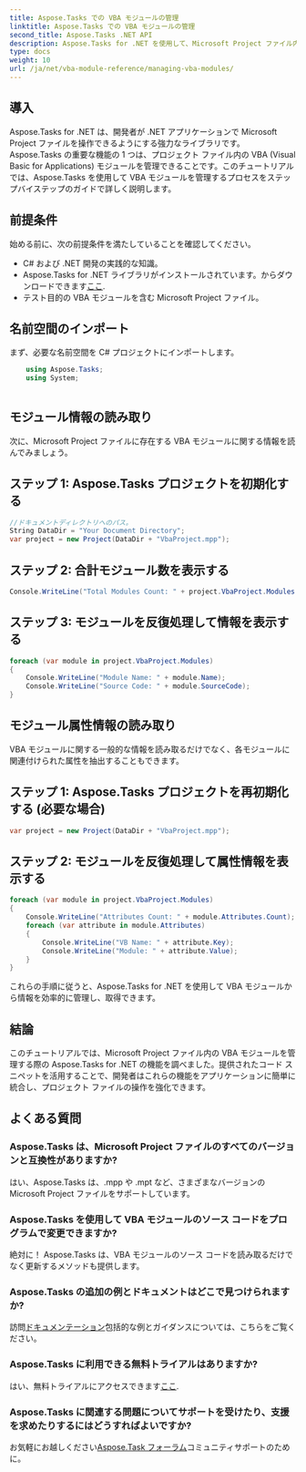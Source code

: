```yaml
---
title: Aspose.Tasks での VBA モジュールの管理
linktitle: Aspose.Tasks での VBA モジュールの管理
second_title: Aspose.Tasks .NET API
description: Aspose.Tasks for .NET を使用して、Microsoft Project ファイル内の VBA モジュールを簡単に管理します。段階的なガイダンスを確認して、開発ワークフローを強化してください。
type: docs
weight: 10
url: /ja/net/vba-module-reference/managing-vba-modules/
---
```

## 導入
Aspose.Tasks for .NET は、開発者が .NET アプリケーションで Microsoft Project ファイルを操作できるようにする強力なライブラリです。 Aspose.Tasks の重要な機能の 1 つは、プロジェクト ファイル内の VBA (Visual Basic for Applications) モジュールを管理できることです。このチュートリアルでは、Aspose.Tasks を使用して VBA モジュールを管理するプロセスをステップバイステップのガイドで詳しく説明します。
## 前提条件
始める前に、次の前提条件を満たしていることを確認してください。
- C# および .NET 開発の実践的な知識。
-  Aspose.Tasks for .NET ライブラリがインストールされています。からダウンロードできます[ここ](https://releases.aspose.com/tasks/net/).
- テスト目的の VBA モジュールを含む Microsoft Project ファイル。
## 名前空間のインポート
まず、必要な名前空間を C# プロジェクトにインポートします。
```csharp
    using Aspose.Tasks;
    using System;
    
```
## モジュール情報の読み取り
次に、Microsoft Project ファイルに存在する VBA モジュールに関する情報を読んでみましょう。
## ステップ 1: Aspose.Tasks プロジェクトを初期化する
```csharp
//ドキュメントディレクトリへのパス。
String DataDir = "Your Document Directory";
var project = new Project(DataDir + "VbaProject.mpp");
```
## ステップ 2: 合計モジュール数を表示する
```csharp
Console.WriteLine("Total Modules Count: " + project.VbaProject.Modules.Count);
```
## ステップ 3: モジュールを反復処理して情報を表示する
```csharp
foreach (var module in project.VbaProject.Modules)
{
    Console.WriteLine("Module Name: " + module.Name);
    Console.WriteLine("Source Code: " + module.SourceCode);
}
```
## モジュール属性情報の読み取り
VBA モジュールに関する一般的な情報を読み取るだけでなく、各モジュールに関連付けられた属性を抽出することもできます。
## ステップ 1: Aspose.Tasks プロジェクトを再初期化する (必要な場合)
```csharp
var project = new Project(DataDir + "VbaProject.mpp");
```
## ステップ 2: モジュールを反復処理して属性情報を表示する
```csharp
foreach (var module in project.VbaProject.Modules)
{
    Console.WriteLine("Attributes Count: " + module.Attributes.Count);
    foreach (var attribute in module.Attributes)
    {
        Console.WriteLine("VB Name: " + attribute.Key);
        Console.WriteLine("Module: " + attribute.Value);
    }
}
```
これらの手順に従うと、Aspose.Tasks for .NET を使用して VBA モジュールから情報を効率的に管理し、取得できます。
## 結論
このチュートリアルでは、Microsoft Project ファイル内の VBA モジュールを管理する際の Aspose.Tasks for .NET の機能を調べました。提供されたコード スニペットを活用することで、開発者はこれらの機能をアプリケーションに簡単に統合し、プロジェクト ファイルの操作を強化できます。

## よくある質問
### Aspose.Tasks は、Microsoft Project ファイルのすべてのバージョンと互換性がありますか?
はい、Aspose.Tasks は、.mpp や .mpt など、さまざまなバージョンの Microsoft Project ファイルをサポートしています。
### Aspose.Tasks を使用して VBA モジュールのソース コードをプログラムで変更できますか?
絶対に！ Aspose.Tasks は、VBA モジュールのソース コードを読み取るだけでなく更新するメソッドも提供します。
### Aspose.Tasks の追加の例とドキュメントはどこで見つけられますか?
訪問[ドキュメンテーション](https://reference.aspose.com/tasks/net/)包括的な例とガイダンスについては、こちらをご覧ください。
### Aspose.Tasks に利用できる無料トライアルはありますか?
はい、無料トライアルにアクセスできます[ここ](https://releases.aspose.com/).
### Aspose.Tasks に関連する問題についてサポートを受けたり、支援を求めたりするにはどうすればよいですか?
お気軽にお越しください[Aspose.Task フォーラム](https://forum.aspose.com/c/tasks/15)コミュニティサポートのために。